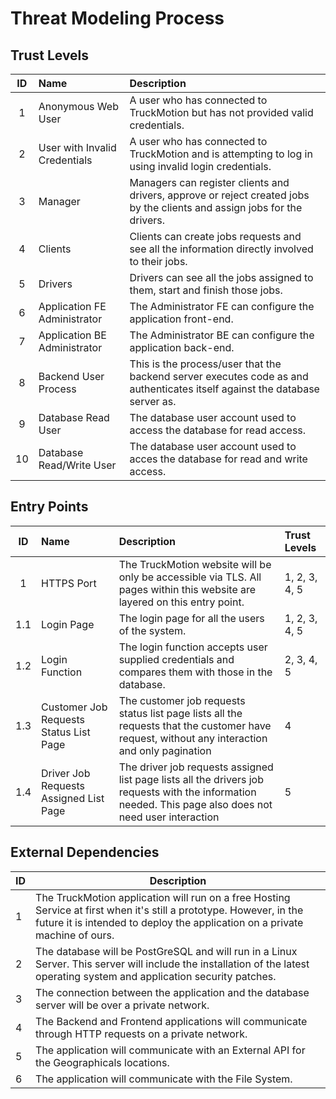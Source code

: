 # Threat Modeling Process

## Trust Levels

| ID | Name | Description |
|:----:|:------|:---------|
| 1 | Anonymous Web User | A user who has connected to TruckMotion but has not provided valid credentials. |
| 2 | User with Invalid Credentials | A user who has connected to TruckMotion and is attempting to log in using invalid login credentials. |
| 3 | Manager | Managers can register clients and drivers, approve or reject created jobs by the clients and assign jobs for the drivers. |
| 4 | Clients | Clients can create jobs requests and see all the information directly involved to their jobs. |
| 5 | Drivers | Drivers can see all the jobs assigned to them, start and finish those jobs. |
| 6 | Application FE Administrator | The Administrator FE can configure the application front-end. |
| 7 | Application BE Administrator | The Administrator BE can configure the application back-end. |
| 8 | Backend User Process | This is the process/user that the backend server executes code as and authenticates itself against the database server as. |
| 9 | Database Read User | The database user account used to access the database for read access. |
| 10 | Database Read/Write User | The database user account used to acces the database for read and write access. |

## Entry Points

| ID | Name | Description | Trust Levels |
|:----:|:-------|:-----|:-----|
| 1 | HTTPS Port | The TruckMotion website will be only be accessible via TLS. All pages within this website are layered on this entry point. | 1, 2, 3, 4, 5 |
| 1.1 | Login Page | The login page for all the users of the system. | 1, 2, 3, 4, 5 |
| 1.2 | Login Function | The login function accepts user supplied credentials and compares them with those in the database. | 2, 3, 4, 5 |
| 1.3 | Customer Job Requests Status List Page | The customer job requests status list page lists all the requests that the customer have request, without any interaction and only pagination | 4 |
| 1.4 | Driver Job Requests Assigned List Page | The driver job requests assigned list page lists all the drivers job requests with the information needed. This page also does not need user interaction | 5 |

## External Dependencies

| ID | Description |
| -- | ------------|
| 1 | The TruckMotion application will run on a free Hosting Service at first when it's still a prototype. However, in the future it is intended to deploy the application on a private machine of ours. |
| 2 | The database will be PostGreSQL and will run in a Linux Server. This server will include the installation of the latest operating system and application security patches. |
| 3 | The connection between the application and the database server will be over a private network. |
| 4 | The Backend and Frontend applications will communicate through HTTP requests on a private network. |
| 5 | The application will communicate with an External API for the Geographicals locations. |
| 6 | The application will communicate with the File System. |
